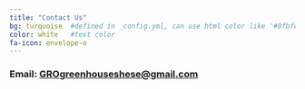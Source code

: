 ```yaml
---
title: "Contact Us"
bg: turquoise  #defined in _config.yml, can use html color like '#0fbfcf'
color: white   #text color
fa-icon: envelope-o
---
```


### Email: <a href="mailto:GROgreenhouseshese@gmail.com"> GROgreenhouseshese@gmail.com </a>